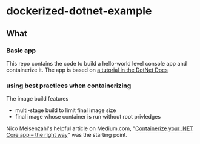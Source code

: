 # dockerized-dotnet-example

## What

### Basic app

This repo contains the code to build a hello-world level console app and containerize it.
The app is based on [a tutorial in the DotNet Docs](https://docs.microsoft.com/en-us/dotnet/core/docker/build-container)

### using best practices when containerizing

The image build features

- multi-stage build to limit final image size
- final image whose container is run without root privledges

Nico Meisenzahl's helpful article on Medium.com, "[Containerize your .NET Core app – the right way](https://medium.com/01001101/containerize-your-net-core-app-the-right-way-35c267224a8d)" was the starting point.